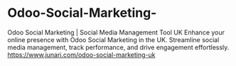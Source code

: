 # Odoo-Social-Marketing-
Odoo Social Marketing | Social Media Management Tool UK
Enhance your online presence with Odoo Social Marketing in the UK. Streamline social media management, track performance, and drive engagement effortlessly.
https://www.junari.com/odoo-social-marketing-uk
